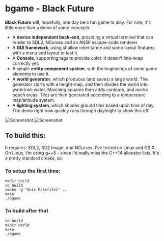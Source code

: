 # bgame - Black Future

__Black Future__ will, hopefully, one day be a fun game to play. For now, it's little more than a demo of some concepts:
* A __device independent back-end__, providing a virtual terminal that can render to SDL2, NCurses and an ANSII escape-code renderer.
* A __GUI framework__, using shallow inheritance and some layout features, with a menu and layout to test it.
* A __Console__, supporting tags to provide color. It doesn't line-wrap correctly yet.
* A simple __entity component system__, with the beginnings of some game elements to use it.
* A __world generator__, which produces (and saves) a large world. The generator starts with a height-map, and then divides the world into water/not-water. Marching squares then adds contours, and marks beach areas. Tiles are then generated according to a temperature map/altitude system.
* A __lighting system__, which shades ground tiles based upon time of day. The demo right now quickly runs through day/night to show this off.

![Screenshot](https://raw.githubusercontent.com/thebracket/bgame/master/assets/screenshot-15-10-21.png "Screenshot Oct 21, 2015")
![Screenshot](https://raw.githubusercontent.com/thebracket/bgame/master/assets/hyper-game-demo.gif "Demo of lighting and random movement")

## To build this:
It requires: SDL2, SD2 Image, and NCurses. I've tested on Linux and OS X. On Linux, I'm using g++5 - since I'd really miss the C++14 allocator lists. It's a pretty standard cmake, so:

### To setup the first time:
````
mkdir build
cd build
cmake -g "Unix Makefiles" ..
make
./bgame
````

### To build after that
````
cd build
mkdir world
make
./bgame
````
